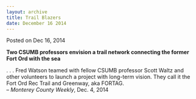 ```yaml
---
layout: archive
title: Trail Blazers
date: December 16 2014
---
```





<span class="date">Posted on Dec 16, 2014    </span>
<p><strong>Two CSUMB professors envision a trail network connecting
the former Fort Ord with the sea</strong></p>
<p>. . . Fred Watson teamed with fellow CSUMB professor Scott Waltz
and other volunteers to launch a project with long-term vision.
They call it the Fort Ord Rec Trail and Greenway, aka FORTAG.<br>
&#x2013; <em>Monterey County Weekly</em>, Dec. 4, 2014</br></p>





